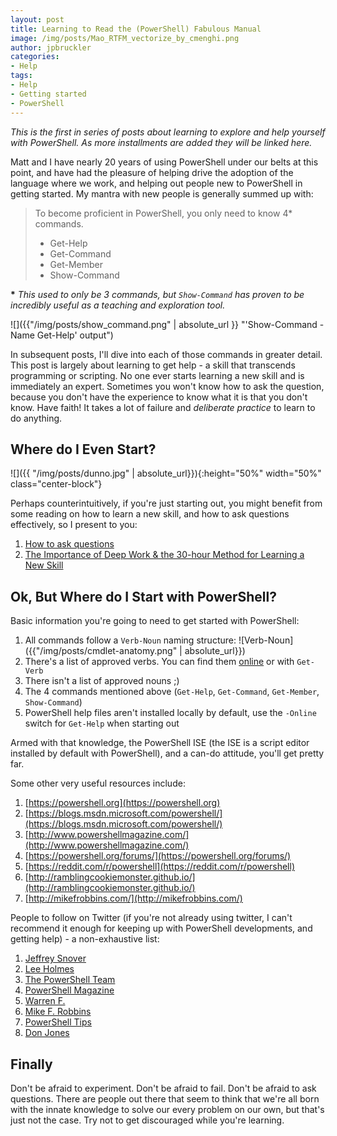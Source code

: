 ```yaml
---
layout: post
title: Learning to Read the (PowerShell) Fabulous Manual
image: /img/posts/Mao_RTFM_vectorize_by_cmenghi.png
author: jpbruckler
categories: 
- Help
tags:
- Help
- Getting started
- PowerShell
---
```


_This is the first in series of posts about learning to explore and help yourself with PowerShell. As more installments are added
they will be linked here._

Matt and I have nearly 20 years of using PowerShell under our belts at this point, and have had the pleasure of helping drive the adoption
of the language where we work, and helping out people new to PowerShell in getting started. My mantra with new people is
generally summed up with:

> To become proficient in PowerShell, you only need to know 4* commands.
> * Get-Help
> * Get-Command
> * Get-Member
> * Show-Command

__*__ _This used to only be 3 commands, but `Show-Command` has proven to be incredibly useful as a teaching and exploration tool._

![]({{"/img/posts/show_command.png" | absolute_url }} "'Show-Command -Name Get-Help' output")

In subsequent posts, I'll dive into each of those commands in greater detail. This post is largely about learning to get help - a
skill that transcends programming or scripting. No one ever starts learning a new skill and is immediately an expert. Sometimes
you won't know how to ask the question, because you don't have the experience to know what it is that you don't know. Have faith!
It takes a lot of failure and _deliberate practice_ to learn to do anything.


## Where do I Even Start?

![]({{ "/img/posts/dunno.jpg" | absolute_url}}){:height="50%" width="50%" class="center-block"}

Perhaps counterintuitively, if you're just starting out, you might benefit from some reading on how to learn a new skill, and how to
ask questions effectively, so I present to you:

1. [How to ask questions]("http://catb.org/esr/faqs/smart-questions.html")
2. [The Importance of Deep Work & the 30-hour Method for Learning a New Skill]("https://azeria-labs.com/the-importance-of-deep-work-the-30-hour-method-for-learning-a-new-skill/")

## Ok, But Where do I Start with PowerShell?

Basic information you're going to need to get started with PowerShell:

1. All commands follow a `Verb-Noun` naming structure:
![Verb-Noun]({{"/img/posts/cmdlet-anatomy.png" | absolute_url}})
2. There's a list of approved verbs. You can find them [online]("https://msdn.microsoft.com/en-us/library/ms714428(v=vs.85).aspx") or with `Get-Verb`
3. There isn't a list of approved nouns ;)
4. The 4 commands mentioned above (`Get-Help`, `Get-Command`, `Get-Member`, `Show-Command`)
5. PowerShell help files aren't installed locally by default, use the `-Online` switch for `Get-Help` when starting out

Armed with that knowledge, the PowerShell ISE (the ISE is a script editor installed by default with PowerShell), and a can-do attitude,
you'll get pretty far.

Some other very useful resources include:

1. [https://powershell.org](https://powershell.org)
1. [https://blogs.msdn.microsoft.com/powershell/](https://blogs.msdn.microsoft.com/powershell/)
1. [http://www.powershellmagazine.com/](http://www.powershellmagazine.com/)
1. [https://powershell.org/forums/](https://powershell.org/forums/)
1. [https://reddit.com/r/powershell](https://reddit.com/r/powershell)
1. [http://ramblingcookiemonster.github.io/](http://ramblingcookiemonster.github.io/)
1. [http://mikefrobbins.com/](http://mikefrobbins.com/)

People to follow on Twitter (if you're not already using twitter, I can't recommend it enough for keeping up with PowerShell developments, and getting help) - a non-exhaustive list:

1. [Jeffrey Snover](https://twitter.com/jsnover)
1. [Lee Holmes](https://twitter.com/Lee_Holmes)
1. [The PowerShell Team](https://twitter.com/PowerShell_Team)
1. [PowerShell Magazine](https://twitter.com/PowerShellMag)
1. [Warren F.](https://twitter.com/psCookieMonster)
1. [Mike F. Robbins](https://twitter.com/mikefrobbins)
1. [PowerShell Tips](https://twitter.com/PowerTip)
1. [Don Jones](https://twitter.com/concentrateddon)

## Finally

Don't be afraid to experiment. Don't be afraid to fail. Don't be afraid to ask questions. There are people out there that
seem to think that we're all born with the innate knowledge to solve our every problem on our own, but that's just not the
case. Try not to get discouraged while you're learning.